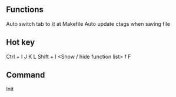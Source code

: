 ## Functions
Auto switch tab to \t at Makefile
Auto update ctags when saving file
 
## Hot key
Ctrl + I J K L      <Up Left Down Right>
Shift + l           <Show / hide function list>
f                   <Find the definitoin>
F                   <Back to reference>

## Command
Init                <init git and ctags>


